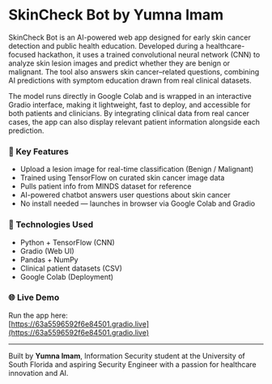 # SkinCheck Bot by Yumna Imam

SkinCheck Bot is an AI-powered web app designed for early skin cancer detection and public health education. Developed during a healthcare-focused hackathon, it uses a trained convolutional neural network (CNN) to analyze skin lesion images and predict whether they are benign or malignant. The tool also answers skin cancer–related questions, combining AI predictions with symptom education drawn from real clinical datasets.

The model runs directly in Google Colab and is wrapped in an interactive Gradio interface, making it lightweight, fast to deploy, and accessible for both patients and clinicians. By integrating clinical data from real cancer cases, the app can also display relevant patient information alongside each prediction.

### 🚀 Key Features

- Upload a lesion image for real-time classification (Benign / Malignant)
- Trained using TensorFlow on curated skin cancer image data
- Pulls patient info from MINDS dataset for reference
- AI-powered chatbot answers user questions about skin cancer
- No install needed — launches in browser via Google Colab and Gradio

### 🧠 Technologies Used

- Python + TensorFlow (CNN)
- Gradio (Web UI)
- Pandas + NumPy
- Clinical patient datasets (CSV)
- Google Colab (Deployment)

### 🌐 Live Demo

Run the app here:  
[https://63a5596592f6e84501.gradio.live](https://63a5596592f6e84501.gradio.live)

---

Built by **Yumna Imam**, Information Security student at the University of South Florida and aspiring Security Engineer with a passion for healthcare innovation and AI.
